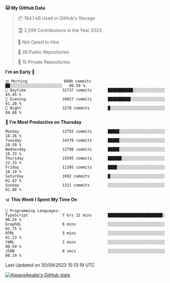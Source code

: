 <!--START_SECTION:waka-->
**🐱 My GitHub Data** 

> 📦 164.1 kB Used in GitHub's Storage 
 > 
> 🏆 2,599 Contributions in the Year 2023
 > 
> 🚫 Not Opted to Hire
 > 
> 📜 26 Public Repositories 
 > 
> 🔑 10 Private Repositories 
 > 
**I'm an Early 🐤** 

```text
🌞 Morning                6000 commits        ██░░░░░░░░░░░░░░░░░░░░░░░   08.59 % 
🌆 Daytime                31737 commits       ███████████░░░░░░░░░░░░░░   45.45 % 
🌃 Evening                28827 commits       ██████████░░░░░░░░░░░░░░░   41.28 % 
🌙 Night                  3270 commits        █░░░░░░░░░░░░░░░░░░░░░░░░   04.68 % 
```
📅 **I'm Most Productive on Thursday** 

```text
Monday                   12755 commits       █████░░░░░░░░░░░░░░░░░░░░   18.26 % 
Tuesday                  14378 commits       █████░░░░░░░░░░░░░░░░░░░░   20.59 % 
Wednesday                12798 commits       █████░░░░░░░░░░░░░░░░░░░░   18.33 % 
Thursday                 15595 commits       ██████░░░░░░░░░░░░░░░░░░░   22.33 % 
Friday                   11305 commits       ████░░░░░░░░░░░░░░░░░░░░░   16.19 % 
Saturday                 1692 commits        █░░░░░░░░░░░░░░░░░░░░░░░░   02.42 % 
Sunday                   1311 commits        ░░░░░░░░░░░░░░░░░░░░░░░░░   01.88 % 
```


📊 **This Week I Spent My Time On** 

```text
💬 Programming Languages: 
TypeScript               7 hrs 22 mins       ████████████████████████░   96.24 % 
GraphQL                  8 mins              ░░░░░░░░░░░░░░░░░░░░░░░░░   01.75 % 
HTML                     5 mins              ░░░░░░░░░░░░░░░░░░░░░░░░░   01.23 % 
YAML                     2 mins              ░░░░░░░░░░░░░░░░░░░░░░░░░   00.59 % 
JSON                     0 secs              ░░░░░░░░░░░░░░░░░░░░░░░░░   00.19 % 
```


 Last Updated on 30/09/2023 15:13:19 UTC
<!--END_SECTION:waka-->

[![AlwaysAwake's GitHub stats](https://github-readme-stats.vercel.app/api?username=AlwaysAwake&show_icons=true&theme=github_dark&count_private=true)](https://github.com/AlwaysAwake/AlwaysAwake)

